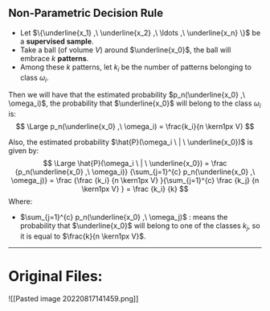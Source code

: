 ## Non-Parametric Decision Rule
- Let $\{\underline{x_1} ,\ \underline{x_2} ,\ \ldots ,\ \underline{x_n}  \}$ be a **supervised sample**.
- Take a ball (of volume $V$) around $\underline{x_0}$, the ball will embrace $k$ **patterns**.
- Among these $k$ patterns, let $k_i$ be the number of patterns belonging to class $\omega_i$.

Then we will have that the estimated probability $p_n(\underline{x_0} ,\ \omega_i)$, the probability that $\underline{x_0}$ will belong to the class $\omega_i$ is:
$$
\Large p_n(\underline{x_0} ,\ \omega_i) = \frac{k_i}{n \kern1px V}
$$

Also, the estimated probability $\hat{P}(\omega_i \ | \ \underline{x_0})$ is given by:
$$
\Large
\hat{P}(\omega_i \ | \ \underline{x_0}) = 
\frac
	{p_n(\underline{x_0} ,\ \omega_i)}
	{\sum_{j=1}^{c} p_n(\underline{x_0} ,\ \omega_j)}  =
\frac
	{\frac
		{k_i}
		{n \kern1px V}
	}{\sum_{j=1}^{c} \frac
		{k_j}
		{n \kern1px V}
	} = 
\frac
	{k_i}
	{k}
$$
Where:
- $\sum_{j=1}^{c} p_n(\underline{x_0} ,\ \omega_j)$ : means the probability that $\underline{x_0}$ will belong to one of the classes $k_j$, so it is equal to $\frac{k}{n \kern1px V}$.


---
# Original Files:
![[Pasted image 20220817141459.png]]

